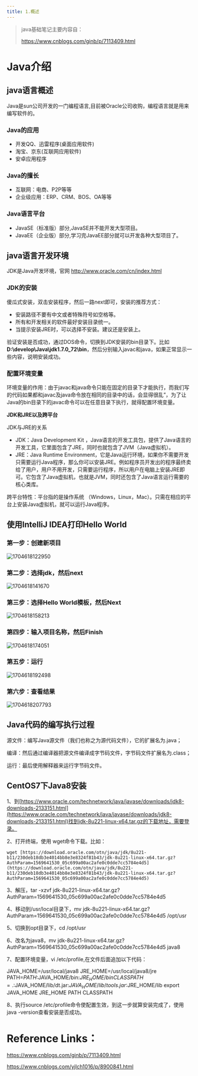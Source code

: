 ```yaml
---
title: 1.概述
---
```

> java基础笔记主要内容自：
>
> https://www.cnblogs.com/ginb/p/7113409.html

# Java介绍

## **java**语言概述

Java是sun公司开发的一门编程语言,目前被Oracle公司收购，编程语言就是用来编写软件的。

### Java的应用

* 开发QQ、迅雷程序(桌面应用软件)
* 淘宝、京东(互联网应用软件)
* 安卓应用程序

### Java的擅长

* 互联网：电商、P2P等等
* 企业级应用：ERP、CRM、BOS、OA等等

### Java语言平台

* JavaSE（标准版）部分,JavaSE并不能开发大型项目。
* JavaEE（企业版）部分,学习完JavaEE部分就可以开发各种大型项目了。

## **java**语言开发环境

JDK是Java开发环境，官网 http://www.oracle.com/cn/index.html

### JDK的安装

傻瓜式安装，双击安装程序，然后一路next即可，安装的推荐方式：

* 安装路径不要有中文或者特殊符号如空格等。
* 所有和开发相关的软件最好安装目录统一。
* 当提示安装JRE时，可以选择不安装。建议还是安装上。

 验证安装是否成功，通过DOS命令，切换到JDK安装的bin目录下。比如 **D:\develop\Java\jdk1.**7**.0_72\bin**，然后分别输入javac和java，如果正常显示一些内容，说明安装成功。

### 配置环境变量

环境变量的作用：由于javac和java命令只能在固定的目录下才能执行，而我们写的代码如果都和javac及java命令放在相同的目录中的话，会显得很乱”，为了让Java的bin目录下的javac命令可以在任意目录下执行，就得配置环境变量。

**JDK和JRE以及跨平台**

JDK与JRE的关系

* JDK：Java Development Kit ，Java语言的开发工具包，提供了Java语言的开发工具，它里面包含了JRE，同时也就包含了JVM（Java虚拟机）。
* JRE：Java Runtime Environment，它是Java运行环境，如果你不需要开发只需要运行Java程序，那么你可以安装JRE。例如程序员开发出的程序最终卖给了用户，用户不用开发，只需要运行程序，所以用户在电脑上安装JRE即可。它包含了Java虚拟机，也就是JVM，同时还包含了Java语言运行需要的核心类库。

跨平台特性：平台指的是操作系统 （Windows，Linux，Mac）。只需在相应的平台上安装Java虚拟机，就可以运行Java程序。

## 使用IntelliJ IDEA打印Hello World

### 第一步：创建新项目

![1704618122950](images/1704618122950.png)

### 第二步：选择jdk，然后next

![1704618141670](images/1704618141670.png)

### 第三步：选择Hello World模板，然后Next

![1704618158213](images/1704618158213.png)

### 第四步：输入项目名称，然后Finish

![1704618174051](images/1704618174051.png)

### 第五步：运行

![1704618192498](images/1704618192498.png)

### 第六步：查看结果

![1704618207793](images/1704618207793.png)

## Java代码的编写执行过程

源文件：编写Java源文件（我们也称之为源代码文件），它的扩展名为.java；

编译：然后通过编译器把源文件编译成字节码文件，字节码文件扩展名为.class；

运行：最后使用解释器来运行字节码文件。

## CentOS7下Java8安装

1、到[https://www.oracle.com/technetwork/java/javase/downloads/jdk8-downloads-2133151.html](https://www.oracle.com/technetwork/java/javase/downloads/jdk8-downloads-2133151.html)找到jdk-8u221-linux-x64.tar.gz的下载地址，需要登录。

2、打开终端，使用 wget命令下载。比如：

```
wget [https://download.oracle.com/otn/java/jdk/8u221-b11/230deb18db3e4014bb8e3e8324f81b43/jdk-8u221-linux-x64.tar.gz?AuthParam=1569641530_05c699a00ac2afe0c0dde7cc5784e4d5](https://download.oracle.com/otn/java/jdk/8u221-b11/230deb18db3e4014bb8e3e8324f81b43/jdk-8u221-linux-x64.tar.gz?AuthParam=1569641530_05c699a00ac2afe0c0dde7cc5784e4d5)
```

3、解压，tar -xzvf jdk-8u221-linux-x64.tar.gz?AuthParam=1569641530_05c699a00ac2afe0c0dde7cc5784e4d5

4、移动到/usr/local目录下，mv jdk-8u221-linux-x64.tar.gz?AuthParam=1569641530_05c699a00ac2afe0c0dde7cc5784e4d5 /opt/usr

5、切换到opt目录下，cd /opt/usr

6、改名为java8，mv jdk-8u221-linux-x64.tar.gz?AuthParam=1569641530_05c699a00ac2afe0c0dde7cc5784e4d5 java8

7、配置环境变量，vi /etc/profile,在文件后面追加以下代码：

JAVA_HOME=/usr/local/java8
JRE_HOME=/usr/local/java8/jre
PATH=$PATH:$JAVA_HOME/bin:$JRE_HOME/bin
CLASSPATH=.:$JAVA_HOME/lib/dt.jar:$JAVA_HOME/lib/tools.jar:$JRE_HOME/lib
export JAVA_HOME JRE_HOME PATH CLASSPATH

8、执行source /etc/profile命令使配置生效，到这一步就算安装完成了，使用java -version查看安装是否成功。

# Reference Links：

https://www.cnblogs.com/ginb/p/7113409.html

https://www.cnblogs.com/yjlch1016/p/8900841.html
